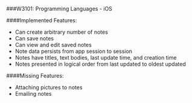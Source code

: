 ###W3101: Programming Languages - iOS

####Implemented Features:
- Can create arbitrary number of notes
- Can save notes
- Can view and edit saved notes
- Note data persists from app session to session
- Notes have titles, text bodies, last update time, and creation time 
- Notes presented in logical order from last updated to oldest updated

####Missing Features:
- Attaching pictures to notes
- Emailing notes

